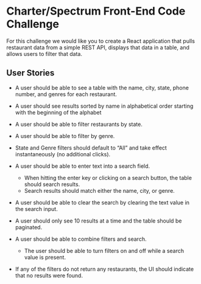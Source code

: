 # Charter/Spectrum Front-End Code Challenge

For this challenge we would like you to create a React application that pulls restaurant data from a simple REST API, displays that data in a table, and allows users to filter that data.

## User Stories

- A user should be able to see a table with the name, city, state, phone number, and genres for each restaurant.

- A user should see results sorted by name in alphabetical order starting with the beginning of the alphabet

- A user should be able to filter restaurants by state.

- A user should be able to filter by genre.

- State and Genre filters should default to “All” and take effect instantaneously (no additional clicks).

- A user should be able to enter text into a search field.

  - When hitting the enter key or clicking on a search
    button, the table should search results.
  - Search results should match either the name, city, or genre.

- A user should be able to clear the search by clearing the text value in the search input.

- A user should only see 10 results at a time and the table should be paginated.

- A user should be able to combine filters and search.
  - The user should be able to turn filters on and off while a search value is present.
- If any of the filters do not return any restaurants, the UI should indicate that no results were found.
